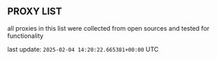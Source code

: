 ## PROXY LIST

all proxies in this list were collected from open sources and tested for functionality

last update: `2025-02-04 14:20:22.665381+00:00` UTC